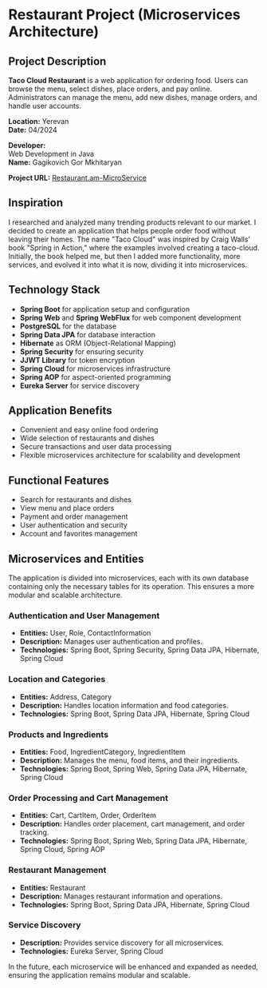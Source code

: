 # Restaurant Project (Microservices Architecture)

## Project Description

**Taco Cloud Restaurant** is a web application for ordering food. Users can browse the menu, select dishes, place orders, and pay online. Administrators can manage the menu, add new dishes, manage orders, and handle user accounts.

**Location:** Yerevan  
**Date:** 04/2024

**Developer:**  
Web Development in Java  
**Name:** Gagikovich Gor Mkhitaryan

**Project URL:** [Restaurant.am-MicroService](https://github.com/mypy125/Restaurant.am-MicroService)

## Inspiration

I researched and analyzed many trending products relevant to our market. I decided to create an application that helps people order food without leaving their homes. The name "Taco Cloud" was inspired by Craig Walls' book "Spring in Action," where the examples involved creating a taco-cloud. Initially, the book helped me, but then I added more functionality, more services, and evolved it into what it is now, dividing it into microservices.

## Technology Stack

- **Spring Boot** for application setup and configuration
- **Spring Web** and **Spring WebFlux** for web component development
- **PostgreSQL** for the database
- **Spring Data JPA** for database interaction
- **Hibernate** as ORM (Object-Relational Mapping)
- **Spring Security** for ensuring security
- **JJWT Library** for token encryption 
- **Spring Cloud** for microservices infrastructure
- **Spring AOP** for aspect-oriented programming
- **Eureka Server** for service discovery

## Application Benefits

- Convenient and easy online food ordering
- Wide selection of restaurants and dishes
- Secure transactions and user data processing
- Flexible microservices architecture for scalability and development

## Functional Features

- Search for restaurants and dishes
- View menu and place orders
- Payment and order management
- User authentication and security
- Account and favorites management

## Microservices and Entities

The application is divided into microservices, each with its own database containing only the necessary tables for its operation. This ensures a more modular and scalable architecture.

### Authentication and User Management

- **Entities:** User, Role, ContactInformation
- **Description:** Manages user authentication and profiles.
- **Technologies:** Spring Boot, Spring Security, Spring Data JPA, Hibernate, Spring Cloud

### Location and Categories

- **Entities:** Address, Category
- **Description:** Handles location information and food categories.
- **Technologies:** Spring Boot, Spring Data JPA, Hibernate, Spring Cloud

### Products and Ingredients

- **Entities:** Food, IngredientCategory, IngredientItem
- **Description:** Manages the menu, food items, and their ingredients.
- **Technologies:** Spring Boot, Spring Web, Spring Data JPA, Hibernate, Spring Cloud

### Order Processing and Cart Management

- **Entities:** Cart, CartItem, Order, OrderItem
- **Description:** Handles order placement, cart management, and order tracking.
- **Technologies:** Spring Boot, Spring Web, Spring Data JPA, Hibernate, Spring Cloud, Spring AOP

### Restaurant Management

- **Entities:** Restaurant
- **Description:** Manages restaurant information and operations.
- **Technologies:** Spring Boot, Spring Data JPA, Hibernate, Spring Cloud

### Service Discovery

- **Description:** Provides service discovery for all microservices.
- **Technologies:** Eureka Server, Spring Cloud

In the future, each microservice will be enhanced and expanded as needed, ensuring the application remains modular and scalable.
